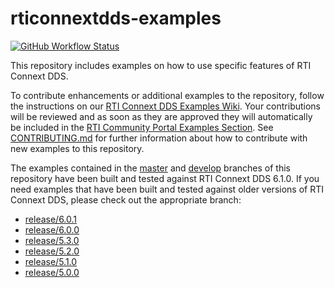 # rticonnextdds-examples

[![GitHub Workflow Status](https://img.shields.io/github/workflow/status/rticommunity/rticonnextdds-examples/Build%20and%20run%20static%20analysis?event=push)](https://github.com/rticommunity/rticonnextdds-examples/actions/workflows/build.yml)

This repository includes examples on how to use specific features of RTI
Connext DDS.






To contribute enhancements or additional examples to the repository, follow the
instructions on our [RTI Connext DDS Examples
Wiki](https://github.com/rticommunity/rticonnextdds-examples/wiki). Your
contributions will be reviewed and as soon as they are approved they will
automatically be included in the [RTI Community Portal Examples
Section](http://community.rti.com). See [CONTRIBUTING.md](https://github.com/rticommunity/rticonnextdds-examples/blob/master/CONTRIBUTING.md)
for further information about how to contribute with new examples to this repository.

The examples contained in the
[master](https://github.com/rticommunity/rticonnextdds-examples/tree/master) and
[develop](https://github.com/rticommunity/rticonnextdds-examples/tree/develop)
branches of this repository have been built and tested against RTI Connext DDS
6.1.0. If you need examples that have been built and tested against older
versions of RTI Connext DDS, please check out the appropriate branch:

- [release/6.0.1](https://github.com/rticommunity/rticonnextdds-examples/tree/release/6.0.1)
- [release/6.0.0](https://github.com/rticommunity/rticonnextdds-examples/tree/release/6.0.0)
- [release/5.3.0](https://github.com/rticommunity/rticonnextdds-examples/tree/release/5.3.0)
- [release/5.2.0](https://github.com/rticommunity/rticonnextdds-examples/tree/release/5.2.0)
- [release/5.1.0](https://github.com/rticommunity/rticonnextdds-examples/tree/release/5.1.0)
- [release/5.0.0](https://github.com/rticommunity/rticonnextdds-examples/tree/release/5.0.0)

